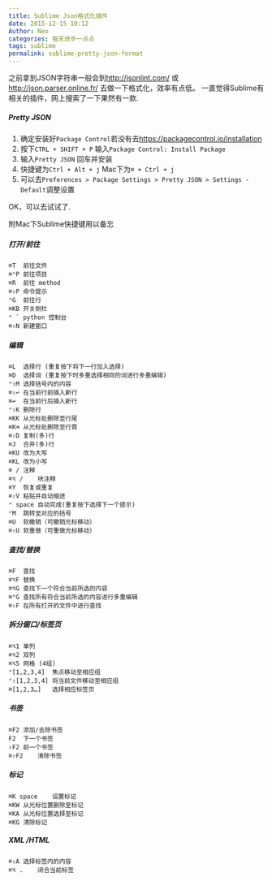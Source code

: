 ```yaml
---
title: Sublime Json格式化插件
date: 2015-12-15 10:12
Author: Neo
categories: 每天进步一点点
tags: sublime
permalink: sublime-pretty-json-format
---
```


之前拿到JSON字符串一般会到<http://jsonlint.com/> 或 <http://json.parser.online.fr/> 去做一下格式化，效率有点低。 一直觉得Sublime有相关的插件，网上搜索了一下果然有一款.

##### Pretty JSON 

1. 确定安装好`Package Control`若没有去<https://packagecontrol.io/installation>
2. 按下`CTRL + SHIFT + P` 输入`Package Control: Install Package`
3. 输入`Pretty JSON` 回车并安装 
4. 快捷键为`Ctrl + Alt + j` Mac下为`⌘ + Ctrl + j`
5. 可以去`Preferences > Package Settings > Pretty JSON > Settings - Default`调整设置

OK，可以去试试了.

附Mac下Sublime快捷键用以备忘

##### 打开/前往

```
⌘T  前往文件
⌘⌃P 前往项目
⌘R  前往 method
⌘⇧P 命令提示
⌃G  前往行
⌘KB 开关侧栏
⌃ ` python 控制台
⌘⇧N 新建窗口
```

##### 编辑

```
⌘L  选择行 (重复按下将下一行加入选择)
⌘D  选择词 (重复按下时多重选择相同的词进行多重编辑)
⌃⇧M 选择括号内的内容
⌘⇧↩ 在当前行前插入新行
⌘↩  在当前行后插入新行
⌃⇧K 删除行
⌘KK 从光标处删除至行尾
⌘K⌫ 从光标处删除至行首
⌘⇧D 复制(多)行
⌘J  合并(多)行
⌘KU 改为大写
⌘KL 改为小写
⌘ / 注释
⌘⌥ /    块注释
⌘Y  恢复或重复
⌘⇧V 粘贴并自动缩进
⌃ space 自动完成(重复按下选择下一个提示)
⌃M  跳转至对应的括号
⌘U  软撤销（可撤销光标移动）
⌘⇧U 软重做（可重做光标移动）
```

##### 查找/替换

```
⌘F  查找
⌘⌥F 替换
⌘⌥G 查找下一个符合当前所选的内容
⌘⌃G 查找所有符合当前所选的内容进行多重编辑
⌘⇧F 在所有打开的文件中进行查找
```

##### 拆分窗口/标签页

```
⌘⌥1 单列
⌘⌥2 双列
⌘⌥5 网格 (4组)
⌃[1,2,3,4]  焦点移动至相应组
⌃⇧[1,2,3,4] 将当前文件移动至相应组
⌘[1,2,3…]   选择相应标签页
```

##### 书签

```
⌘F2 添加/去除书签
F2  下一个书签
⇧F2 前一个书签
⌘⇧F2    清除书签
```

##### 标记

```
⌘K space    设置标记
⌘KW 从光标位置删除至标记
⌘KA 从光标位置选择至标记
⌘KG 清除标记
```

##### XML /HTML

```
⌘⇧A 选择标签内的内容
⌘⌥ .    闭合当前标签
```
